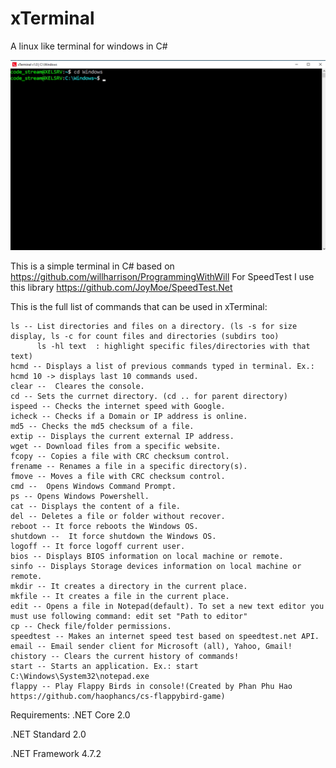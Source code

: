 # xTerminal
 A linux like terminal for windows in C#
 
![alt text](https://github.com/0x78654C/xTerminal/blob/main/media/1.bmp?raw=true)


This is a simple terminal in C#  based on https://github.com/willharrison/ProgrammingWithWill
For SpeedTest I use this library https://github.com/JoyMoe/SpeedTest.Net

This is the full list of commands that can be used in xTerminal:

    ls -- List directories and files on a directory. (ls -s for size display, ls -c for count files and directories (subdirs too)
          ls -hl text  : highlight specific files/directories with that text)
    hcmd -- Displays a list of previous commands typed in terminal. Ex.: hcmd 10 -> displays last 10 commands used. 
    clear --  Cleares the console.
    cd -- Sets the currnet directory. (cd .. for parent directory)
    ispeed -- Checks the internet speed with Google.
    icheck -- Checks if a Domain or IP address is online.
    md5 -- Checks the md5 checksum of a file.
    extip -- Displays the current external IP address.
    wget -- Download files from a specific website.
    fcopy -- Copies a file with CRC checksum control.
    frename -- Renames a file in a specific directory(s).
    fmove -- Moves a file with CRC checksum control.
    cmd --  Opens Windows Command Prompt.
    ps -- Opens Windows Powershell.
    cat -- Displays the content of a file.
    del -- Deletes a file or folder without recover.
    reboot -- It force reboots the Windows OS.
    shutdown --  It force shutdown the Windows OS.
    logoff -- It force logoff current user.
    bios -- Displays BIOS information on local machine or remote.
    sinfo -- Displays Storage devices information on local machine or remote.
    mkdir -- It creates a directory in the current place.
    mkfile -- It creates a file in the current place.
    edit -- Opens a file in Notepad(default). To set a new text editor you must use following command: edit set "Path to editor"
    cp -- Check file/folder permissions.
    speedtest -- Makes an internet speed test based on speedtest.net API.
    email -- Email sender client for Microsoft (all), Yahoo, Gmail!
    chistory -- Clears the current history of commands!
    start -- Starts an application. Ex.: start C:\Windows\System32\notepad.exe
    flappy -- Play Flappy Birds in console!(Created by Phan Phu Hao https://github.com/haophancs/cs-flappybird-game)


Requirements:
.NET Core 2.0

.NET Standard 2.0

.NET Framework 4.7.2
